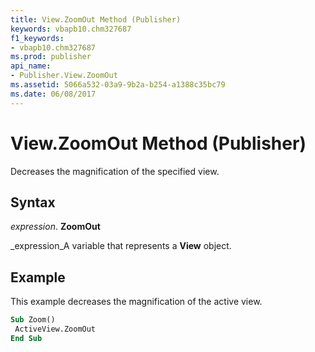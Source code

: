 ```yaml
---
title: View.ZoomOut Method (Publisher)
keywords: vbapb10.chm327687
f1_keywords:
- vbapb10.chm327687
ms.prod: publisher
api_name:
- Publisher.View.ZoomOut
ms.assetid: 5066a532-03a9-9b2a-b254-a1388c35bc79
ms.date: 06/08/2017
---
```



# View.ZoomOut Method (Publisher)

Decreases the magnification of the specified view.


## Syntax

 _expression_. **ZoomOut**

 _expression_A variable that represents a **View** object.


## Example

This example decreases the magnification of the active view.


```vb
Sub Zoom() 
 ActiveView.ZoomOut 
End Sub
```



